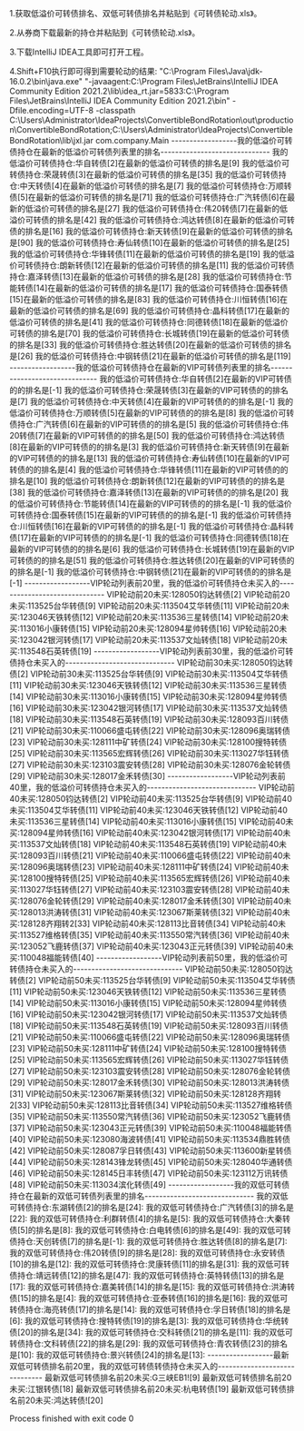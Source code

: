 1.获取低溢价可转债排名、双低可转债排名并粘贴到《可转债轮动.xls》。

2.从券商下载最新的持仓并粘贴到《可转债轮动.xls》。

3.下载IntelliJ IDEA工具即可打开工程。

4.Shift+F10执行即可得到需要轮动的结果:
"C:\Program Files\Java\jdk-16.0.2\bin\java.exe" "-javaagent:C:\Program Files\JetBrains\IntelliJ IDEA Community Edition 2021.2\lib\idea_rt.jar=5833:C:\Program Files\JetBrains\IntelliJ IDEA Community Edition 2021.2\bin" -Dfile.encoding=UTF-8 -classpath C:\Users\Administrator\IdeaProjects\ConvertibleBondRotation\out\production\ConvertibleBondRotation;C:\Users\Administrator\IdeaProjects\ConvertibleBondRotation\lib\jxl.jar com.company.Main
------------------我的低溢价可转债持仓在最新的低溢价可转债列表里的排名------------------------------
我的低溢价可转债持仓:华自转债[2]在最新的低溢价可转债的排名是[9]
我的低溢价可转债持仓:荣晟转债[3]在最新的低溢价可转债的排名是[35]
我的低溢价可转债持仓:中天转债[4]在最新的低溢价可转债的排名是[7]
我的低溢价可转债持仓:万顺转债[5]在最新的低溢价可转债的排名是[71]
我的低溢价可转债持仓:广汽转债[6]在最新的低溢价可转债的排名是[27]
我的低溢价可转债持仓:伟20转债[7]在最新的低溢价可转债的排名是[42]
我的低溢价可转债持仓:鸿达转债[8]在最新的低溢价可转债的排名是[16]
我的低溢价可转债持仓:新天转债[9]在最新的低溢价可转债的排名是[90]
我的低溢价可转债持仓:寿仙转债[10]在最新的低溢价可转债的排名是[25]
我的低溢价可转债持仓:华锋转债[11]在最新的低溢价可转债的排名是[19]
我的低溢价可转债持仓:朗新转债[12]在最新的低溢价可转债的排名是[11]
我的低溢价可转债持仓:嘉泽转债[13]在最新的低溢价可转债的排名是[28]
我的低溢价可转债持仓:节能转债[14]在最新的低溢价可转债的排名是[17]
我的低溢价可转债持仓:国泰转债[15]在最新的低溢价可转债的排名是[83]
我的低溢价可转债持仓:川恒转债[16]在最新的低溢价可转债的排名是[69]
我的低溢价可转债持仓:晶科转债[17]在最新的低溢价可转债的排名是[41]
我的低溢价可转债持仓:同德转债[18]在最新的低溢价可转债的排名是[70]
我的低溢价可转债持仓:长城转债[19]在最新的低溢价可转债的排名是[33]
我的低溢价可转债持仓:胜达转债[20]在最新的低溢价可转债的排名是[26]
我的低溢价可转债持仓:中钢转债[21]在最新的低溢价可转债的排名是[119]
------------------我的低溢价可转债持仓在最新的VIP可转债列表里的排名------------------------------
我的低溢价可转债持仓:华自转债[2]在最新的VIP可转债的的排名是[-1]
我的低溢价可转债持仓:荣晟转债[3]在最新的VIP可转债的的排名是[7]
我的低溢价可转债持仓:中天转债[4]在最新的VIP可转债的的排名是[-1]
我的低溢价可转债持仓:万顺转债[5]在最新的VIP可转债的的排名是[8]
我的低溢价可转债持仓:广汽转债[6]在最新的VIP可转债的的排名是[5]
我的低溢价可转债持仓:伟20转债[7]在最新的VIP可转债的的排名是[50]
我的低溢价可转债持仓:鸿达转债[8]在最新的VIP可转债的的排名是[3]
我的低溢价可转债持仓:新天转债[9]在最新的VIP可转债的的排名是[13]
我的低溢价可转债持仓:寿仙转债[10]在最新的VIP可转债的的排名是[4]
我的低溢价可转债持仓:华锋转债[11]在最新的VIP可转债的的排名是[10]
我的低溢价可转债持仓:朗新转债[12]在最新的VIP可转债的的排名是[38]
我的低溢价可转债持仓:嘉泽转债[13]在最新的VIP可转债的的排名是[20]
我的低溢价可转债持仓:节能转债[14]在最新的VIP可转债的的排名是[-1]
我的低溢价可转债持仓:国泰转债[15]在最新的VIP可转债的的排名是[-1]
我的低溢价可转债持仓:川恒转债[16]在最新的VIP可转债的的排名是[-1]
我的低溢价可转债持仓:晶科转债[17]在最新的VIP可转债的的排名是[-1]
我的低溢价可转债持仓:同德转债[18]在最新的VIP可转债的的排名是[6]
我的低溢价可转债持仓:长城转债[19]在最新的VIP可转债的的排名是[51]
我的低溢价可转债持仓:胜达转债[20]在最新的VIP可转债的的排名是[-1]
我的低溢价可转债持仓:中钢转债[21]在最新的VIP可转债的的排名是[-1]
------------------VIP轮动列表前20里，我的低溢价可转债持仓未买入的------------------------------
VIP轮动前20未买:128050钧达转债[2]
VIP轮动前20未买:113525台华转债[9]
VIP轮动前20未买:113504艾华转债[11]
VIP轮动前20未买:123046天铁转债[12]
VIP轮动前20未买:113536三星转债[14]
VIP轮动前20未买:113016小康转债[15]
VIP轮动前20未买:128094星帅转债[16]
VIP轮动前20未买:123042银河转债[17]
VIP轮动前20未买:113537文灿转债[18]
VIP轮动前20未买:113548石英转债[19]
------------------VIP轮动列表前30里，我的低溢价可转债持仓未买入的------------------------------
VIP轮动前30未买:128050钧达转债[2]
VIP轮动前30未买:113525台华转债[9]
VIP轮动前30未买:113504艾华转债[11]
VIP轮动前30未买:123046天铁转债[12]
VIP轮动前30未买:113536三星转债[14]
VIP轮动前30未买:113016小康转债[15]
VIP轮动前30未买:128094星帅转债[16]
VIP轮动前30未买:123042银河转债[17]
VIP轮动前30未买:113537文灿转债[18]
VIP轮动前30未买:113548石英转债[19]
VIP轮动前30未买:128093百川转债[21]
VIP轮动前30未买:110066盛屯转债[22]
VIP轮动前30未买:128096奥瑞转债[23]
VIP轮动前30未买:128111中矿转债[24]
VIP轮动前30未买:128100搜特转债[25]
VIP轮动前30未买:113565宏辉转债[26]
VIP轮动前30未买:113027华钰转债[27]
VIP轮动前30未买:123103震安转债[28]
VIP轮动前30未买:128076金轮转债[29]
VIP轮动前30未买:128017金禾转债[30]
------------------VIP轮动列表前40里，我的低溢价可转债持仓未买入的------------------------------
VIP轮动前40未买:128050钧达转债[2]
VIP轮动前40未买:113525台华转债[9]
VIP轮动前40未买:113504艾华转债[11]
VIP轮动前40未买:123046天铁转债[12]
VIP轮动前40未买:113536三星转债[14]
VIP轮动前40未买:113016小康转债[15]
VIP轮动前40未买:128094星帅转债[16]
VIP轮动前40未买:123042银河转债[17]
VIP轮动前40未买:113537文灿转债[18]
VIP轮动前40未买:113548石英转债[19]
VIP轮动前40未买:128093百川转债[21]
VIP轮动前40未买:110066盛屯转债[22]
VIP轮动前40未买:128096奥瑞转债[23]
VIP轮动前40未买:128111中矿转债[24]
VIP轮动前40未买:128100搜特转债[25]
VIP轮动前40未买:113565宏辉转债[26]
VIP轮动前40未买:113027华钰转债[27]
VIP轮动前40未买:123103震安转债[28]
VIP轮动前40未买:128076金轮转债[29]
VIP轮动前40未买:128017金禾转债[30]
VIP轮动前40未买:128013洪涛转债[31]
VIP轮动前40未买:123067斯莱转债[32]
VIP轮动前40未买:128128齐翔转2[33]
VIP轮动前40未买:128113比音转债[34]
VIP轮动前40未买:113527维格转债[35]
VIP轮动前40未买:113550常汽转债[36]
VIP轮动前40未买:123052飞鹿转债[37]
VIP轮动前40未买:123043正元转债[39]
VIP轮动前40未买:110048福能转债[40]
------------------VIP轮动列表前50里，我的低溢价可转债持仓未买入的------------------------------
VIP轮动前50未买:128050钧达转债[2]
VIP轮动前50未买:113525台华转债[9]
VIP轮动前50未买:113504艾华转债[11]
VIP轮动前50未买:123046天铁转债[12]
VIP轮动前50未买:113536三星转债[14]
VIP轮动前50未买:113016小康转债[15]
VIP轮动前50未买:128094星帅转债[16]
VIP轮动前50未买:123042银河转债[17]
VIP轮动前50未买:113537文灿转债[18]
VIP轮动前50未买:113548石英转债[19]
VIP轮动前50未买:128093百川转债[21]
VIP轮动前50未买:110066盛屯转债[22]
VIP轮动前50未买:128096奥瑞转债[23]
VIP轮动前50未买:128111中矿转债[24]
VIP轮动前50未买:128100搜特转债[25]
VIP轮动前50未买:113565宏辉转债[26]
VIP轮动前50未买:113027华钰转债[27]
VIP轮动前50未买:123103震安转债[28]
VIP轮动前50未买:128076金轮转债[29]
VIP轮动前50未买:128017金禾转债[30]
VIP轮动前50未买:128013洪涛转债[31]
VIP轮动前50未买:123067斯莱转债[32]
VIP轮动前50未买:128128齐翔转2[33]
VIP轮动前50未买:128113比音转债[34]
VIP轮动前50未买:113527维格转债[35]
VIP轮动前50未买:113550常汽转债[36]
VIP轮动前50未买:123052飞鹿转债[37]
VIP轮动前50未买:123043正元转债[39]
VIP轮动前50未买:110048福能转债[40]
VIP轮动前50未买:123080海波转债[41]
VIP轮动前50未买:113534鼎胜转债[42]
VIP轮动前50未买:128087孚日转债[43]
VIP轮动前50未买:113600新星转债[44]
VIP轮动前50未买:128143锋龙转债[45]
VIP轮动前50未买:128040华通转债[46]
VIP轮动前50未买:128145日丰转债[47]
VIP轮动前50未买:123112万讯转债[48]
VIP轮动前50未买:113034滨化转债[49]
------------------我的双低可转债持仓在最新的双低可转债列表里的排名------------------------------
我的双低可转债持仓:东湖转债[2]的排名是[24]:
我的双低可转债持仓:广汽转债[3]的排名是[22]:
我的双低可转债持仓:利群转债[4]的排名是[5]:
我的双低可转债持仓:大秦转债[5]的排名是[8]:
我的双低可转债持仓:白电转债[6]的排名是[49]:
我的双低可转债持仓:天创转债[7]的排名是[-1]:
我的双低可转债持仓:胜达转债[8]的排名是[7]:
我的双低可转债持仓:伟20转债[9]的排名是[28]:
我的双低可转债持仓:永安转债[10]的排名是[12]:
我的双低可转债持仓:灵康转债[11]的排名是[31]:
我的双低可转债持仓:靖远转债[12]的排名是[47]:
我的双低可转债持仓:英特转债[13]的排名是[17]:
我的双低可转债持仓:嘉美转债[14]的排名是[15]:
我的双低可转债持仓:洪涛转债[15]的排名是[4]:
我的双低可转债持仓:亚泰转债[16]的排名是[16]:
我的双低可转债持仓:海亮转债[17]的排名是[14]:
我的双低可转债持仓:孚日转债[18]的排名是[6]:
我的双低可转债持仓:搜特转债[19]的排名是[3]:
我的双低可转债持仓:华统转债[20]的排名是[34]:
我的双低可转债持仓:交科转债[21]的排名是[11]:
我的双低可转债持仓:文科转债[22]的排名是[29]:
我的双低可转债持仓:青农转债[23]的排名是[10]:
我的双低可转债持仓:景兴转债[24]的排名是[13]:
------------------最新双低可转债排名前20里，我的双低可转债转债持仓未买入的------------------------------
最新双低可转债排名前20未买:G三峡EB1![9]
最新双低可转债排名前20未买:江银转债[18]
最新双低可转债排名前20未买:杭电转债[19]
最新双低可转债排名前20未买:鸿达转债![20]

Process finished with exit code 0

